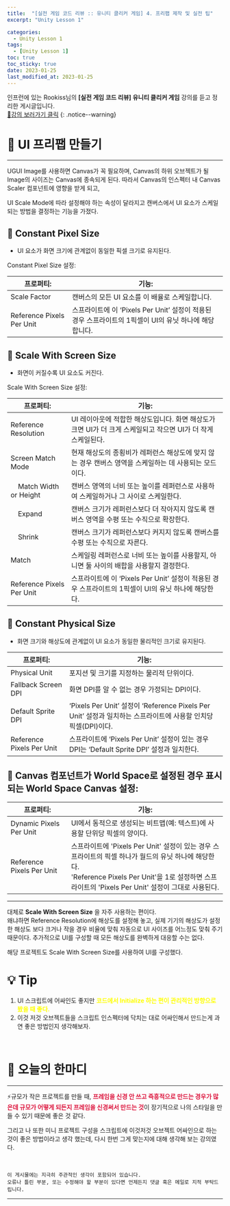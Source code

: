 ```yaml
---
title:  "[실전 게임 코드 리뷰 :: 유니티 클리커 게임] 4. 프리팹 제작 및 실전 팁"
excerpt: "Unity Lesson 1"

categories:
  - Unity Lesson 1
tags:
  - [Unity Lesson 1]
toc: true
toc_sticky: true
date: 2023-01-25
last_modified_at: 2023-01-25
---
```


인프런에 있는 Rookiss님의 **[실전 게임 코드 리뷰] 유니티 클리커 게임** 강의를 듣고 정리한 게시글입니다.
<br>
[🔔강의 보러가기 클릭](https://www.inflearn.com/course/%EC%8B%A4%EC%A0%84%EA%B2%8C%EC%9E%84-%EC%BD%94%EB%93%9C%EB%A6%AC%EB%B7%B0-%EC%9C%A0%EB%8B%88%ED%8B%B0-%ED%81%B4%EB%A6%AC%EC%BB%A4)
{: .notice--warning}

# 📕 UI 프리팹 만들기
<hr style="width:100%" />

UGUI Image를 사용하면 Canvas가 꼭 필요하며, Canvas의 하위 오브젝트가 될 Image의 사이즈는 Canvas에 종속되게 된다.
따라서 Canvas의 인스펙터 내 Canvas Scaler 컴포넌트에 영향을 받게 되고,

UI Scale Mode에 따라 설정해야 하는 속성이 달라지고 캔버스에서 UI 요소가 스케일 되는 방법을 결정하는 기능을 가졌다.  

## 📑 Constant Pixel Size 
  - UI 요소가 화면 크기에 관계없이 동일한 픽셀 크기로 유지된다.

  Constant Pixel Size 설정:

  |**프로퍼티:**|**기능:**|
  |------|---|
  | Scale Factor | 캔버스의 모든 UI 요소를 이 배율로 스케일합니다. |
  | Reference Pixels Per Unit | 스프라이트에 이 ‘Pixels Per Unit’ 설정이 적용된 경우 스프라이트의 1픽셀이 UI의 유닛 하나에 해당합니다. |

## 📑 Scale With Screen Size
  - 화면이 커질수록 UI 요소도 커진다.

  Scale With Screen Size 설정:
  
  |**프로퍼티:**|**기능:**|
  |------|---|
  | Reference Resolution | UI 레이아웃에 적합한 해상도입니다. 화면 해상도가 크면 UI가 더 크게 스케일되고 작으면 UI가 더 작게 스케일된다. |
  | Screen Match Mode | 현재 해상도의 종횡비가 레퍼런스 해상도에 맞지 않는 경우 캔버스 영역을 스케일하는 데 사용되는 모드이다. |
  | &nbsp;&nbsp;&nbsp;&nbsp;Match Width or Height | 캔버스 영역의 너비 또는 높이를 레퍼런스로 사용하여 스케일하거나 그 사이로 스케일한다. |
  | &nbsp;&nbsp;&nbsp;&nbsp;Expand | 캔버스 크기가 레퍼런스보다 더 작아지지 않도록 캔버스 영역을 수평 또는 수직으로 확장한다. |
  | &nbsp;&nbsp;&nbsp;&nbsp;Shrink | 캔버스 크기가 레퍼런스보다 커지지 않도록 캔버스를 수평 또는 수직으로 자른다. |
  | Match | 스케일링 레퍼런스로 너비 또는 높이를 사용할지, 아니면 둘 사이의 배합을 사용할지 결정한다. |
  | Reference Pixels Per Unit | 스프라이트에 이 ‘Pixels Per Unit’ 설정이 적용된 경우 스프라이트의 1픽셀이 UI의 유닛 하나에 해당한다. |

## 📑 Constant Physical Size
  - 화면 크기와 해상도에 관계없이 UI 요소가 동일한 물리적인 크기로 유지된다.

  |**프로퍼티:**|**기능:**|
  |------|---|
  | Physical Unit | 포지션 및 크기를 지정하는 물리적 단위이다. |
  | Fallback Screen DPI | 화면 DPI를 알 수 없는 경우 가정되는 DPI이다. |
  | Default Sprite DPI | ‘Pixels Per Unit’ 설정이 ‘Reference Pixels Per Unit’ 설정과 일치하는 스프라이트에 사용할 인치당 픽셀(DPI)이다. |
  | Reference Pixels Per Unit | 스프라이트에 ‘Pixels Per Unit’ 설정이 있는 경우 DPI는 ‘Default Sprite DPI’ 설정과 일치한다. |

## 📑 Canvas 컴포넌트가 World Space로 설정된 경우 표시되는 World Space Canvas 설정:

  |**프로퍼티:**|**기능:**|
  |------|---|
  | Dynamic Pixels Per Unit | UI에서 동적으로 생성되는 비트맵(예: 텍스트)에 사용할 단위당 픽셀의 양이다. |
  | Reference Pixels Per Unit | 스프라이트에 'Pixels Per Unit' 설정이 있는 경우 스프라이트의 픽셀 하나가 월드의 유닛 하나에 해당한다. <br> 'Reference Pixels Per Unit'을 1로 설정하면 스프라이트의 'Pixels Per Unit' 설정이 그대로 사용된다. |

<hr style="width:100%" />

대체로 **Scale With Screen Size** 을 자주 사용하는 편이다.  
왜냐하면 Reference Resolution에 해상도를 설정해 놓고, 실제 기기의 해상도가 설정한 해상도 보다 크거나 작을 경우 비율에 맞춰 자동으로 UI 사이즈를 어느정도 맞춰 주기 때문이다.
추가적으로 UI를 구성할 때 모든 해상도를 완벽하게 대응할 수는 없다.

해당 프로젝트도 Scale With Screen Size를 사용하여 UI를 구성했다.

# 💡 Tip

  1. UI 스크립트에 어싸인도 좋지만 <strong style="color:Yellow;">코드에서 Initialize 하는 편이 관리적인 방향으로 봤을 때 좋다.</strong>
  2. 이것 저것 오브젝트들을 스크립트 인스펙터에 닥치는 대로 어싸인해서 만드는게 과연 좋은 방법인지 생각해보자.

<br>

# 📢 오늘의 한마디
<hr style="width:100%" />

  ⚡규모가 작은 프로젝트를 만들 때, <strong style="color:crimson;">프레임을 신경 안 쓰고 즉흥적으로 만드는 경우가 많은데 규모가 어떻게 되든지 프레임을 신경써서 만드는 것</strong>이 장기적으로 나의 스타일을 만들 수 있기 때문에 좋은 것 같다.  

  그리고 나 또한 미니 프로젝트 구성을 스크립트에 이것저것 오브젝트 어싸인으로 하는 것이 좋은 방법이라고 생각 했는데, 다시 한번 그게 맞는지에 대해 생각해 보는 강의였다.  
  

<br>

    이 게시물에는 지극히 주관적인 생각이 포함되어 있습니다. 
    오류나 틀린 부분, 또는 수정해야 할 부분이 있다면 언제든지 댓글 혹은 메일로 지적 부탁드립니다.
    
<hr>

